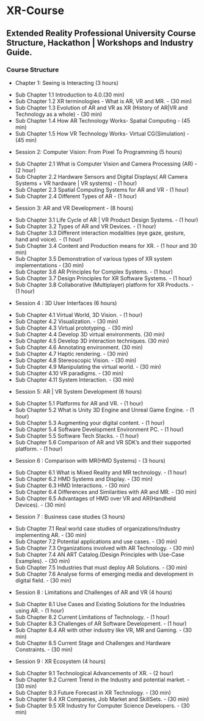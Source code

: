 # XR-Course

## Extended Reality Professional University Course Structure, Hackathon | Workshops and Industry Guide.

### Course Structure


- Chapter 1: Seeing is Interacting (3 hours)
* Sub Chapter 1.1	Introduction to 4.0.(30 min)
* Sub Chapter 1.2	XR terminologies - What is AR, VR and MR. - (30 min)
* Sub Chapter 1.3	Evolution of AR and VR as XR (History of AR|VR and Technology as a whole) - (30 min)
* Sub Chapter 1.4	How AR Technology Works- Spatial Computing - (45 min)
* Sub Chapter 1.5 How VR Technology Works- Virtual CG(Simulation) - (45 min)


- Session 2: Computer Vision: From Pixel To Programming (5 hours)
* Sub Chapter 2.1	What is Computer Vision and Camera Processing (AR) - (2 hour)
* Sub Chapter 2.2	Hardware Sensors and Digital Displays( AR Camera Systems + VR hardware | VR systems) - (1 hour)
* Sub Chapter 2.3	Spatial Computing Systems for AR and VR - (1 hour)
* Sub Chapter 2.4 Different Types of AR - (1 hour)

- Session 3: AR and VR Development - (8 hours)
* Sub Chapter 3.1	Life Cycle of AR | VR Product Design Systems. -  (1 hour)
* Sub Chapter 3.2	Types of AR and VR Devices. - (1 hour)
* Sub Chapter 3.3	Different interaction modalities (eye gaze, gesture, hand and voice). - (1 hour)
* Sub Chapter 3.4 Content and Production means for XR. - (1 hour and 30 min)
* Sub Chapter 3.5 Demonstration of various types of XR system implementations - (30 min)
* Sub Chapter 3.6 AR Principles for Complex Systems. - (1 hour)
* Sub Chapter 3.7 Design Principles for XR Software Systems. -  (1 hour)
* Sub Chapter 3.8 Collaborative (Multiplayer) platform for XR Products. -  (1 hour)


- Session 4 : 3D User Interfaces (6 hours)
* Sub Chapter 4.1 Virtual World, 3D Vision. -  (1 hour)
* Sub Chapter 4.2 Visualization. -  (30 min)
* Sub Chapter 4.3 Virtual prototyping. -  (30 min)
* Sub Chapter 4.4 Develop 3D virtual environments. (30 min)
* Sub Chapter 4.5 Develop 3D interaction techniques. (30 min)
* Sub Chapter 4.6 Annotating environment. (30 min)
* Sub Chapter 4.7 Haptic rendering. - (30 min)
* Sub Chapter 4.8 Stereoscopic Vision. - (30 min)
* Sub Chapter 4.9 Manipulating the virtual world. -  (30 min)
* Sub Chapter 4.10 VR paradigms. - (30 min)
* Sub Chapter 4.11 System Interaction. - (30 min)

- Session 5: AR | VR System Development (6 hours)
* Sub Chapter 5.1	Platforms for AR and VR. - (1 hour)
* Sub Chapter 5.2	What is Unity 3D Engine and Unreal Game Engine. - (1 hour)
* Sub Chapter 5.3	Augmenting your digital content. - (1 hour)
* Sub Chapter 5.4	Software Development Environment PC. - (1 hour)
* Sub Chapter 5.5 Software Tech Stacks. - (1 hour)
* Sub Chapter 5.6 Comparison of AR and VR SDK’s and their supported platform.  - (1 hour)

- Session 6 : Comparison with MR(HMD Systems) - (3 hours)
* Sub Chapter 6.1	What is Mixed Reality and MR technology. - (1 hour)
* Sub Chapter 6.2	HMD Systems and Display. - (30 min)
* Sub Chapter 6.3 HMD Interactions. - (30 min)
* Sub Chapter 6.4	Differences and Similarities with AR and MR. - (30 min)
* Sub Chapter 6.5	Advantages of HMD over VR and AR(Handheld Devices). - (30 min)

- Session 7 : Business case studies (3 hours)
* Sub Chapter 7.1	Real world case studies of organizations/Industry implementing AR. - (30 min)
* Sub Chapter 7.2 Potential applications and use cases. - (30 min)
* Sub Chapter 7.3	Organizations involved with AR Technology. - (30 min)
* Sub Chapter 7.4	AN ART Catalog.(Design Principles with Use-Case Examples). - (30 min)
* Sub Chapter 7.5	Industries that must deploy AR Solutions. - (30 min)
* Sub Chapter 7.6 Analyse forms of emerging media and development in digital field. - (30 min)

- Session 8 : Limitations and Challenges of AR and VR (4 hours)
* Sub Chapter 8.1	Use Cases and Existing Solutions for the Industries using AR. - (1 hour)
* Sub Chapter 8.2	Current Limitations of Technology. - (1 hour)
* Sub Chapter 8.3	Challenges of AR Software Development. - (1 hour)
* Sub Chapter 8.4	AR with other industry like VR, MR and Gaming. - (30 min)
* Sub Chapter 8.5 Current Stage and Challenges and Hardware Constraints. - (30 min)

- Session 9 : XR Ecosystem (4 hours)
* Sub Chapter 9.1 Technological Advancements of XR. - (2 hour)
* Sub Chapter 9.2	Current Trend in the Industry and potential market. - (30 min)
* Sub Chapter 9.3	Future Forecast in XR Technology.  - (30 min)
* Sub Chapter 9.4	XR Companies, Job Market and SkillSets. - (30 min)
* Sub Chapter 9.5 XR Industry for Computer Science Developers. - (30 min)
